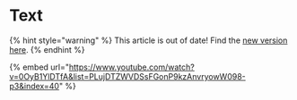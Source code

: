# Text

{% hint style="warning" %}
This article is out of date! Find the [new version here](https://rive.app/community/doc/text-overview/docSfhykWoWu).
{% endhint %}

{% embed url="https://www.youtube.com/watch?v=0OyB1YlDTfA&list=PLujDTZWVDSsFGonP9kzAnvryowW098-p3&index=40" %}
